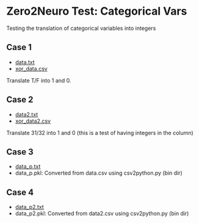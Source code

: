# Zero2Neuro Test: Categorical Vars

Testing the translation of categorical variables into integers

## Case 1
- [data.txt](data.txt)
- [xor_data.csv](xor_data.csv)

Translate T/F into 1 and 0.

## Case 2
- [data2.txt](data2.txt)
- [xor_data2.csv](xor_data2.csv)

Translate 31/32 into 1 and 0 (this is a test of having integers in the column)

## Case 3
- [data_p.txt](data_p.txt)
- data_p.pkl: Converted from data.csv using csv2python.py (bin dir)

## Case 4
- [data_p2.txt](data_p2.txt)
- data_p2.pkl: Converted from data2.csv using csv2python.py (bin dir)


